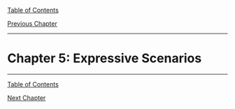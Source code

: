 [Table of Contents](_toc.md)

[Previous Chapter](ch4.md)

---

# Chapter 5: Expressive Scenarios #


---
[Table of Contents](_toc.md)

[Next Chapter](ch6.md)
